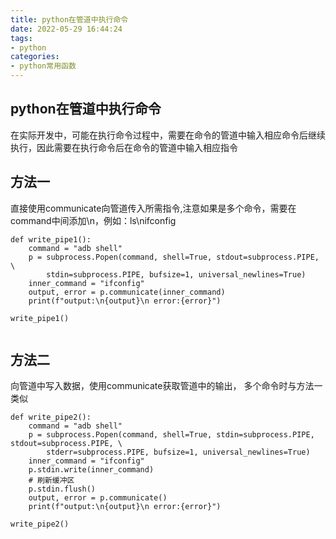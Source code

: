 ```yaml
---
title: python在管道中执行命令
date: 2022-05-29 16:44:24
tags:
- python
categories:
- python常用函数
---
```

## python在管道中执行命令
在实际开发中，可能在执行命令过程中，需要在命令的管道中输入相应命令后继续执行，因此需要在执行命令后在命令的管道中输入相应指令
## 方法一
直接使用communicate向管道传入所需指令,注意如果是多个命令，需要在command中间添加\n，例如：ls\nifconfig
```
def write_pipe1():
    command = "adb shell"
    p = subprocess.Popen(command, shell=True, stdout=subprocess.PIPE, \
        stdin=subprocess.PIPE, bufsize=1, universal_newlines=True)
    inner_command = "ifconfig"
    output, error = p.communicate(inner_command)
    print(f"output:\n{output}\n error:{error}")

write_pipe1()


```
## 方法二
向管道中写入数据，使用communicate获取管道中的输出， 多个命令时与方法一类似
```
def write_pipe2():
    command = "adb shell"
    p = subprocess.Popen(command, shell=True, stdin=subprocess.PIPE, stdout=subprocess.PIPE, \
        stderr=subprocess.PIPE, bufsize=1, universal_newlines=True)
    inner_command = "ifconfig"
    p.stdin.write(inner_command)
    # 刷新缓冲区
    p.stdin.flush()
    output, error = p.communicate()
    print(f"output:\n{output}\n error:{error}")

write_pipe2()

```
